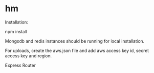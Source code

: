 hm
==
Installation: 

npm install

Mongodb and redis instances should be running for local installation.

For uploads, create the aws.json file and add aws access key id, secret access key and region.

Express Router
